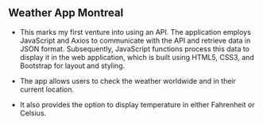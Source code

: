 ## Weather App Montreal

- This marks my first venture into using an API. The application employs JavaScript and Axios to communicate with the API and retrieve data in JSON format. Subsequently, JavaScript functions process this data to display it in the web application, which is built using HTML5, CSS3, and Bootstrap for layout and styling.

- The app allows users to check the weather worldwide and in their current location. 

- It also provides the option to display temperature in either Fahrenheit or Celsius.
